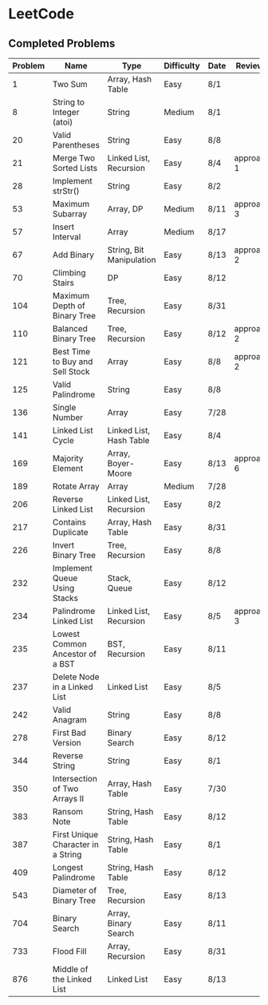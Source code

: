 # LeetCode

## Completed Problems

| Problem | Name                               | Type                     | Difficulty | Date | Review?    |
| ------- | ---------------------------------- | ------------------------ | ---------- | ---- | ---------- |
| 1       | Two Sum                            | Array, Hash Table        | Easy       | 8/1  |            |
| 8       | String to Integer (atoi)           | String                   | Medium     | 8/1  |            |
| 20      | Valid Parentheses                  | String                   | Easy       | 8/8  |            |
| 21      | Merge Two Sorted Lists             | Linked List, Recursion   | Easy       | 8/4  | approach 1 |
| 28      | Implement strStr()                 | String                   | Easy       | 8/2  |            |
| 53      | Maximum Subarray                   | Array, DP                | Medium     | 8/11 | approach 3 |
| 57      | Insert Interval                    | Array                    | Medium     | 8/17 |            |
| 67      | Add Binary                         | String, Bit Manipulation | Easy       | 8/13 | approach 2 |
| 70      | Climbing Stairs                    | DP                       | Easy       | 8/12 |            |
| 104     | Maximum Depth of Binary Tree       | Tree, Recursion          | Easy       | 8/31 |            |
| 110     | Balanced Binary Tree               | Tree, Recursion          | Easy       | 8/12 | approach 2 |
| 121     | Best Time to Buy and Sell Stock    | Array                    | Easy       | 8/8  | approach 2 |
| 125     | Valid Palindrome                   | String                   | Easy       | 8/8  |            |
| 136     | Single Number                      | Array                    | Easy       | 7/28 |            |
| 141     | Linked List Cycle                  | Linked List, Hash Table  | Easy       | 8/4  |            |
| 169     | Majority Element                   | Array, Boyer-Moore       | Easy       | 8/13 | approach 6 |
| 189     | Rotate Array                       | Array                    | Medium     | 7/28 |            |
| 206     | Reverse Linked List                | Linked List, Recursion   | Easy       | 8/2  |            |
| 217     | Contains Duplicate                 | Array, Hash Table        | Easy       | 8/31 |            |
| 226     | Invert Binary Tree                 | Tree, Recursion          | Easy       | 8/8  |            |
| 232     | Implement Queue Using Stacks       | Stack, Queue             | Easy       | 8/12 |            |
| 234     | Palindrome Linked List             | Linked List, Recursion   | Easy       | 8/5  | approach 3 |
| 235     | Lowest Common Ancestor of a BST    | BST, Recursion           | Easy       | 8/11 |            |
| 237     | Delete Node in a Linked List       | Linked List              | Easy       | 8/5  |            |
| 242     | Valid Anagram                      | String                   | Easy       | 8/8  |            |
| 278     | First Bad Version                  | Binary Search            | Easy       | 8/12 |            |
| 344     | Reverse String                     | String                   | Easy       | 8/1  |            |
| 350     | Intersection of Two Arrays II      | Array, Hash Table        | Easy       | 7/30 |            |
| 383     | Ransom Note                        | String, Hash Table       | Easy       | 8/12 |            |
| 387     | First Unique Character in a String | String, Hash Table       | Easy       | 8/1  |            |
| 409     | Longest Palindrome                 | String, Hash Table       | Easy       | 8/12 |            |
| 543     | Diameter of Binary Tree            | Tree, Recursion          | Easy       | 8/13 |            |
| 704     | Binary Search                      | Array, Binary Search     | Easy       | 8/11 |            |
| 733     | Flood Fill                         | Array, Recursion         | Easy       | 8/31 |            |
| 876     | Middle of the Linked List          | Linked List              | Easy       | 8/13 |            |